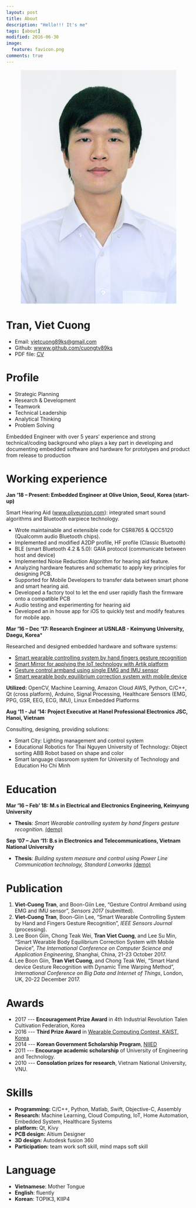 ```yaml
---
layout: post
title: About
description: "Hello!!! It's me"
tags: [about]
modified: 2016-06-30
image:
  feature: favicon.png
comments: true
---
```



<figure class="half center">
	<img src="/images/avatar.jpg" alt="">
</figure>

Tran, Viet Cuong
================
* Email: [vietcuong89ks@gmail.com](vietcuong89ks@gmail.com)
* Github: [wwww.github.com/cuongtv89ks](https://github.com/cuongtv89ks)
* PDF file: [CV]()

Profile
=======
* Strategic Planning      
* Research & Development    
* Teamwork
* Technical Leadership    
* Analytical Thinking      
* Problem Solving

Embedded Engineer with over 5 years’ experience and strong technical/coding background who plays a
key part in developing and documenting embedded software and hardware for prototypes and product
from release to production

Working experience
==================          
**Jan ‘18 – Present: Embedded Engineer at Olive Union, Seoul, Korea (start-up)**

Smart Hearing Aid (www.oliveunion.com): integrated smart sound algorithms and Bluetooth earpiece
technology.
* Wrote maintainable and extensible code for CSR8765 & QCC5120 (Qualcomm audio Bluetooth chips).
* Implemented and modified A2DP profile, HF profile (Classic Bluetooth)
* BLE (smart Bluetooth 4.2 & 5.0): GAIA protocol (communicate between host and device)
* Implemented Noise Reduction Algorithm for hearing aid feature.
* Analyzing hardware features and schematic to apply key principles for designing PCB.
* Supported for Mobile Developers to transfer data between smart phone and smart hearing aid.
* Developed a factory tool to let the end user rapidly flash the firmware onto a compatible PCB
* Audio testing and experimenting for hearing aid
* Developed an in house app for iOS to quickly test and modify features for mobile app.

**Mar ‘16 – Dec ‘17: Research Engineer at USNLAB - Keimyung University, Daegu, Korea***

Researched and designed embedded hardware and software systems:
* [Smart wearable controlling system by hand fingers gesture recognition]()
* [Smart Mirror for applying the IoT technology with Artik platform]()
* [Gesture control armband using single EMG and IMU sensor](http://cuongtv.com/project/Gesture-Control-Armband-using-Single-EMG-and-IMU-sensor/)
* [Smart wearable body equilibrium correction system with mobile device](http://cuongtv.com/project/Smart-Wearable-Body-Equilibrium-Correction-System-with-Mobile-Device/)

**Utilized:** OpenCV, Machine Learning, Amazon Cloud AWS, Python, C/C++, Qt (cross platform), Arduino,
Signal Processing, Healthcare Sensors (EMG, PPG, GSR, EEG, ECG, IMU), Linux Embedded Platforms  

**Aug ‘11 - Jul ‘14: Project Executive at Hanel Professional Electronics JSC, Hanoi, Vietnam**

Consulting, designing, providing solutions:
* Smart City: Lighting management and control system
* Educational Robotics for Thai Nguyen University of Technology: Object sorting ABB Robot based on
shape and color
* Smart language classroom system for University of Technology and Education Ho Chi Minh

Education
=========

**Mar ‘16 – Feb’ 18: M.s in Electrical and Electronics Engineering, Keimyung University**        
* **Thesis**: *Smart Wearable controlling system by hand fingers gesture recognition.* [(demo)](https://www.youtube.com/watch?v=xYD6fA76y_g)

**Sep ’07 – Jun ‘11: B.s in Electronics and Telecommunications, Vietnam National University**     
* **Thesis**: *Building system measure and control using Power Line Communication technology, Standard Lonworks* [(demo)](https://www.youtube.com/watch?v=JJyp_-AzI58&feature=youtu.be)

Publication
===========

1. **Viet-Cuong Tran**, and Boon-Giin Lee, “Gesture Control Armband using EMG and IMU sensor”, *Sensors 2017* (submitted).
2. **Viet-Cuong Tran**, Boon-Giin Lee, “Smart Wearable Controlling System by Hand and Fingers Gesture Recognition”, *IEEE Sensors Journal* (processing).
3. Lee Boon Giin, Chong Teak Wei, **Tran Viet Cuong**, and Lee Su Min, “Smart Wearable Body Equilibrium Correction System with Mobile Device”, *The International Conference on Computer Science and Application Engineering*, Shanghai, China, 21-23 October 2017.
4. Lee Boon Giin, **Tran Viet Cuong**, and Chong Teak Wei, “Smart Hand device Gesture Recognition with Dynamic Time Warping Method”, *International Conference on Big Data and Internet of Things*, London, UK, 20-22 December 2017.


Awards
======
* 2017 --- **Encouragement Prize Award** in 4th Industrial Revolution Talen Cultivation Federation, Korea
* 2016 --- **Third Prize Award** in [Wearable Computing Contest, KAIST, Korea](http://www.ufcom.net/)
* 2014 --- **Korean Government Scholarship Program**, [NIIED](http://www.niied.go.kr/eng/main.do)
* 2011 --- **Encourage academic scholarship** of University of Engineering and Technology.
* 2010 --- **Consolation prizes for research**, Vietnam National University, VNU.

Skills
======
* **Programming:** C/C++, Python, Matlab, Swift, Objective-C, Assembly
* **Research:** Machine Learning, Cloud Computing, IoT, Home Automation, Embedded System, Healthcare Systems
* **platform:** Qt, Kivy
* **PCB design:** Altium Designer
* **3D design:** Autodesk fusion 360
* **Participation:** team work soft skill, mind maps soft skill

Language
========
* **Vietnamese**: Mother Tongue
* **English**: fluently
* **Korean**: TOPIK3, KIIP4
